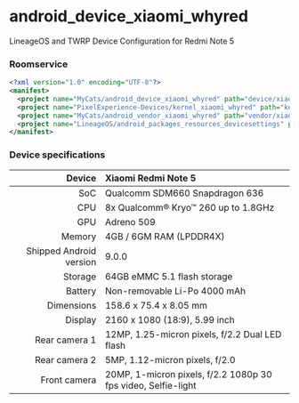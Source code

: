 # android_device_xiaomi_whyred
LineageOS and TWRP Device Configuration for Redmi Note 5

### Roomservice

```xml
<?xml version="1.0" encoding="UTF-8"?>
<manifest>
  <project name="MyCats/android_device_xiaomi_whyred" path="device/xiaomi/whyred" remote="github" revision="lineage-16.0" />
  <project name="PixelExperience-Devices/kernel_xiaomi_whyred" path="kernel/xiaomi/whyred" remote="github" revision="pie" />
  <project name="MyCats/android_vendor_xiaomi_whyred" path="vendor/xiaomi/whyred" remote="github" revision="lineage-16.0" />
  <project name="LineageOS/android_packages_resources_devicesettings" path="packages/resources/devicesettings" remote="github" revision="lineage-16.0" />
</manifest>
```

### Device specifications

| Device       | Xiaomi Redmi Note 5                         |
| -----------: | :---------------------------------------------- |
| SoC          | Qualcomm SDM660 Snapdragon 636                  |
| CPU          | 8x Qualcomm® Kryo™ 260 up to 1.8GHz             |
| GPU          | Adreno 509                                      |
| Memory       | 4GB / 6GM RAM (LPDDR4X)                         |
| Shipped Android version | 9.0.0                              |
| Storage      | 64GB eMMC 5.1 flash storage                     |
| Battery      | Non-removable Li-Po 4000 mAh                    |
| Dimensions   | 158.6 x 75.4 x 8.05 mm                          |
| Display      | 2160 x 1080 (18:9), 5.99 inch                   |
| Rear camera 1 | 12MP, 1.25-micron pixels, f/2.2 Dual LED flash |
| Rear camera 2 | 5MP, 1.12-micron pixels, f/2.0                |
| Front camera | 20MP, 1-micron pixels, f/2.2 1080p 30 fps video, Selfie-light|

